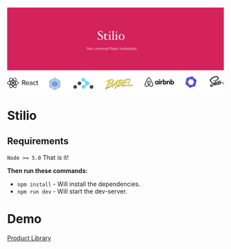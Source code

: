 ![Stilio](/banner.jpg)

# Stilio

## Requirements
`Node >= 5.0`
That is it!

**Then run these commands:**
- `npm install` - Will install the dependencies.
- `npm run dev` - Will start the dev-server.


Demo
======

[Product Library](http://izettle.bubba.cc)
